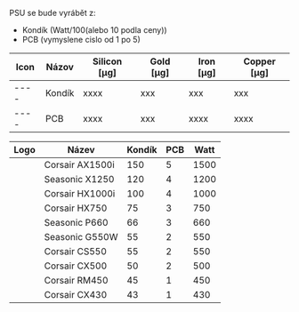 PSU se bude vyrábět z:
- Kondík          (Watt/100(alebo 10 podla ceny))
- PCB             (vymyslene cislo od 1 po 5)



|Icon|Názov     |Silicon [µg]|Gold [µg]|Iron [µg]|Copper [µg]|
|----|-----     |------------|---------|---------|-----------|
|----|Kondík    |xxxx        |xxx      |xxx      |xxx        |
|----|PCB       |xxxx        |xxx      |xxxx     |xxxx       |


| Logo | Název                  | Kondík | PCB | Watt    |
|------|------------------------|------|-----|---------|
|      |Corsair AX1500i         |  150 |  5  |    1500 |
|      |Seasonic X1250          |  120 |  4  |    1200 |
|      |Corsair HX1000i         |  100 |  4  |    1000 |
|      |Corsair HX750           |   75 |  3  |     750 |
|      |Seasonic P660           |   66 |  3  |     660 |
|      |Seasonic G550W          |   55 |  2  |     550 |
|      |Corsair CS550           |   55 |  2  |     550 |
|      |Corsair CX500           |   50 |  2  |     500 |
|      |Corsair RM450           |   45 |  1  |     450 |
|      |Corsair CX430           |   43 |  1  |     430 |
